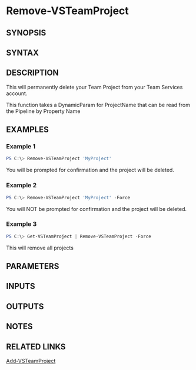 <!-- #include "./common/header.md" -->

# Remove-VSTeamProject

## SYNOPSIS

<!-- #include "./synopsis/Remove-VSTeamProject.md" -->

## SYNTAX

## DESCRIPTION

This will permanently delete your Team Project from your Team Services account.

This function takes a DynamicParam for ProjectName that can be read from the Pipeline by Property Name

## EXAMPLES

### Example 1

```powershell
PS C:\> Remove-VSTeamProject 'MyProject'
```

You will be prompted for confirmation and the project will be deleted.

### Example 2

```powershell
PS C:\> Remove-VSTeamProject 'MyProject' -Force
```

You will NOT be prompted for confirmation and the project will be deleted.

### Example 3

```powershell
PS C:\> Get-VSTeamProject | Remove-VSTeamProject -Force
```

This will remove all projects

## PARAMETERS

<!-- #include "./params/projectName.md" -->

<!-- #include "./params/force.md" -->

## INPUTS

## OUTPUTS

## NOTES

<!-- #include "./common/prerequisites.md" -->

## RELATED LINKS

<!-- #include "./common/related.md" -->

[Add-VSTeamProject](Add-VSTeamProject.md)
